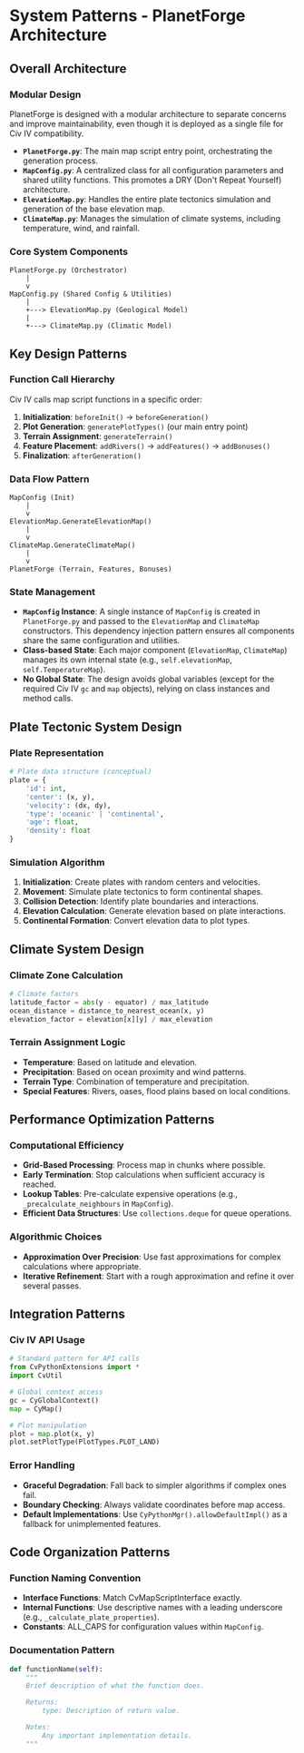 # System Patterns - PlanetForge Architecture

## Overall Architecture

### Modular Design

PlanetForge is designed with a modular architecture to separate concerns and improve maintainability, even though it is deployed as a single file for Civ IV compatibility.

-   **`PlanetForge.py`**: The main map script entry point, orchestrating the generation process.
-   **`MapConfig.py`**: A centralized class for all configuration parameters and shared utility functions. This promotes a DRY (Don't Repeat Yourself) architecture.
-   **`ElevationMap.py`**: Handles the entire plate tectonics simulation and generation of the base elevation map.
-   **`ClimateMap.py`**: Manages the simulation of climate systems, including temperature, wind, and rainfall.

### Core System Components

```
PlanetForge.py (Orchestrator)
    |
    v
MapConfig.py (Shared Config & Utilities)
    |
    +---> ElevationMap.py (Geological Model)
    |
    +---> ClimateMap.py (Climatic Model)
```

## Key Design Patterns

### Function Call Hierarchy

Civ IV calls map script functions in a specific order:

1.  **Initialization**: `beforeInit()` → `beforeGeneration()`
2.  **Plot Generation**: `generatePlotTypes()` (our main entry point)
3.  **Terrain Assignment**: `generateTerrain()`
4.  **Feature Placement**: `addRivers()` → `addFeatures()` → `addBonuses()`
5.  **Finalization**: `afterGeneration()`

### Data Flow Pattern

```
MapConfig (Init)
    |
    v
ElevationMap.GenerateElevationMap()
    |
    v
ClimateMap.GenerateClimateMap()
    |
    v
PlanetForge (Terrain, Features, Bonuses)
```

### State Management

-   **`MapConfig` Instance**: A single instance of `MapConfig` is created in `PlanetForge.py` and passed to the `ElevationMap` and `ClimateMap` constructors. This dependency injection pattern ensures all components share the same configuration and utilities.
-   **Class-based State**: Each major component (`ElevationMap`, `ClimateMap`) manages its own internal state (e.g., `self.elevationMap`, `self.TemperatureMap`).
-   **No Global State**: The design avoids global variables (except for the required Civ IV `gc` and `map` objects), relying on class instances and method calls.

## Plate Tectonic System Design

### Plate Representation

```python
# Plate data structure (conceptual)
plate = {
    'id': int,
    'center': (x, y),
    'velocity': (dx, dy),
    'type': 'oceanic' | 'continental',
    'age': float,
    'density': float
}
```

### Simulation Algorithm

1.  **Initialization**: Create plates with random centers and velocities.
2.  **Movement**: Simulate plate tectonics to form continental shapes.
3.  **Collision Detection**: Identify plate boundaries and interactions.
4.  **Elevation Calculation**: Generate elevation based on plate interactions.
5.  **Continental Formation**: Convert elevation data to plot types.

## Climate System Design

### Climate Zone Calculation

```python
# Climate factors
latitude_factor = abs(y - equator) / max_latitude
ocean_distance = distance_to_nearest_ocean(x, y)
elevation_factor = elevation[x][y] / max_elevation
```

### Terrain Assignment Logic

-   **Temperature**: Based on latitude and elevation.
-   **Precipitation**: Based on ocean proximity and wind patterns.
-   **Terrain Type**: Combination of temperature and precipitation.
-   **Special Features**: Rivers, oases, flood plains based on local conditions.

## Performance Optimization Patterns

### Computational Efficiency

-   **Grid-Based Processing**: Process map in chunks where possible.
-   **Early Termination**: Stop calculations when sufficient accuracy is reached.
-   **Lookup Tables**: Pre-calculate expensive operations (e.g., `_precalculate_neighbours` in `MapConfig`).
-   **Efficient Data Structures**: Use `collections.deque` for queue operations.

### Algorithmic Choices

-   **Approximation Over Precision**: Use fast approximations for complex calculations where appropriate.
-   **Iterative Refinement**: Start with a rough approximation and refine it over several passes.

## Integration Patterns

### Civ IV API Usage

```python
# Standard pattern for API calls
from CvPythonExtensions import *
import CvUtil

# Global context access
gc = CyGlobalContext()
map = CyMap()

# Plot manipulation
plot = map.plot(x, y)
plot.setPlotType(PlotTypes.PLOT_LAND)
```

### Error Handling

-   **Graceful Degradation**: Fall back to simpler algorithms if complex ones fail.
-   **Boundary Checking**: Always validate coordinates before map access.
-   **Default Implementations**: Use `CyPythonMgr().allowDefaultImpl()` as a fallback for unimplemented features.

## Code Organization Patterns

### Function Naming Convention

-   **Interface Functions**: Match CvMapScriptInterface exactly.
-   **Internal Functions**: Use descriptive names with a leading underscore (e.g., `_calculate_plate_properties`).
-   **Constants**: ALL_CAPS for configuration values within `MapConfig`.

### Documentation Pattern

```python
def functionName(self):
    """
    Brief description of what the function does.

    Returns:
        type: Description of return value.

    Notes:
        Any important implementation details.
    """
```
